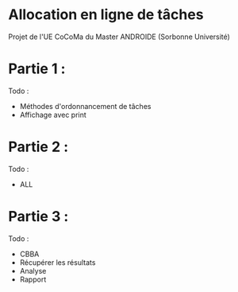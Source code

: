 # Allocation en ligne de tâches

Projet de l'UE CoCoMa du Master ANDROIDE (Sorbonne Université)

# Partie 1 :

Todo :

- Méthodes d'ordonnancement de tâches
- Affichage avec print

# Partie 2 :

Todo :

- ALL

# Partie 3 :

Todo :

- CBBA
- Récupérer les résultats
- Analyse
- Rapport